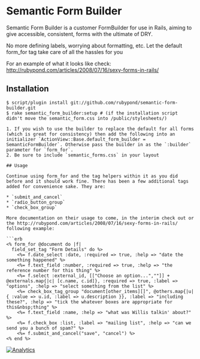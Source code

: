 # Semantic Form Builder

Semantic Form Builder is a customer FormBuilder for use in Rails, aiming to
give accessible, consistent, forms with the ultimate of DRY.

No more defining labels, worrying about formatting, etc. Let the default
form_for tag take care of all the hassles for you

For an example of what it looks like check:
http://rubypond.com/articles/2008/07/16/sexy-forms-in-rails/

## Installation

```term
$ script/plugin install git://github.com/rubypond/semantic-form-builder.git
$ rake semantic_form_builder:setup # (if the installation script didn't move the semantic_form.css into /public/stylesheets/)

1. If you wish to use the builder to replace the default for all forms (which is great for consistency) then add the following into an initializer `ActionView::Base.default_form_builder = SemanticFormBuilder`. Otherwise pass the builder in as the `:builder` parameter for `form_for`.
2. Be sure to include `semantic_forms.css` in your layout

## Usage

Continue using form_for and the tag helpers within it as you did before and it should work fine. There has been a few additional tags added for convenience sake. They are:

* `submit_and_cancel`
* `radio_button_group`
* `check_box_group`

More documentation on their usage to come, in the interim check out or the http://rubypond.com/articles/2008/07/16/sexy-forms-in-rails/ following example:

```erb
<% form_for @document do |f|
  field_set_tag "Form Details" do %>
    <%= f.date_select :date, :required => true, :help => "date the something happened" %>
    <%= f.text_field :number, :required => true, :help => "the reference number for this thing" %>
    <%= f.select :external_id, [["Choose an option...",""]] + @externals.map{|c| [c.name, c.id]}, :required => true, :label => "options", :help => "select something from the list" %>
    <%= check_box_tag_group "document[other_items][]", @others.map{|u| { :value => u.id, :label => u.description }}, :label => "including these?", :help => "tick the whatever boxes are appropriate for this&nbsp;thing" %>
    <%= f.text_field :name, :help => "what was Willis talkin' about?" %>
    <%= f.check_box :list, :label => "mailing list", :help => "can we send you a bunch of spam?" %>
    <%= f.submit_and_cancel("save", "cancel") %>
<% end %>
```

[![Analytics](https://ga-beacon.appspot.com/UA-46840117-1/semantic_form_builder/readme?pixel)](https://github.com/igrigorik/ga-beacon)

